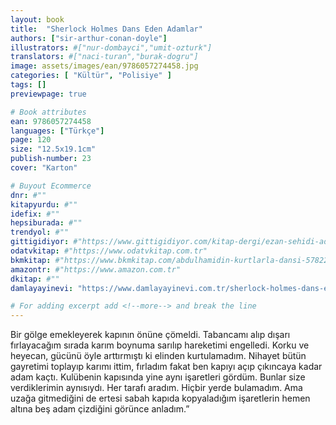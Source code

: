 ```yaml
---
layout: book
title:  "Sherlock Holmes Dans Eden Adamlar"
authors: ["sir-arthur-conan-doyle"]
illustrators: #["nur-dombayci","umit-ozturk"]
translators: #["naci-turan","burak-dogru"]
image: assets/images/ean/9786057274458.jpg
categories: [ "Kültür", "Polisiye" ]
tags: []
previewpage: true

# Book attributes
ean: 9786057274458
languages: ["Türkçe"]
page: 120
size: "12.5x19.1cm"
publish-number: 23
cover: "Karton"

# Buyout Ecommerce
dnr: #""
kitapyurdu: #""
idefix: #""
hepsiburada: #""
trendyol: #""
gittigidiyor: #"https://www.gittigidiyor.com/kitap-dergi/ezan-sehidi-adnan-menderes_pdp_732728793"
odatvkitap: #"https://www.odatvkitap.com.tr"
bkmkitap: #"https://www.bkmkitap.com/abdulhamidin-kurtlarla-dansi-578226"
amazontr: #"https://www.amazon.com.tr"
dkitap: #""
damlayayinevi: "https://www.damlayayinevi.com.tr/sherlock-holmes-dans-eden-adamlar"

# For adding excerpt add <!--more--> and break the line
---
```

Bir gölge emekleyerek kapının önüne çömeldi. Tabancamı alıp dışarı fırlayacağım sırada karım boynuma sarılıp hareketimi engelledi. Korku ve heyecan, gücünü öyle arttırmıştı ki elinden kurtulamadım.
Nihayet bütün gayretimi toplayıp karımı ittim, fırladım fakat ben kapıyı açıp çıkıncaya kadar adam kaçtı. Kulübenin kapısında yine aynı işaretleri gördüm. Bunlar size verdiklerimin aynısıydı.
Her tarafı aradım. Hiçbir yerde bulamadım. Ama uzağa gitmediğini de ertesi sabah kapıda kopyaladığım işaretlerin hemen altına beş adam çizdiğini görünce anladım.”


<!--more--> 